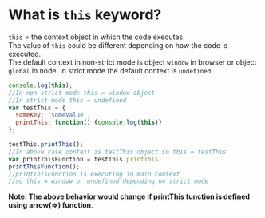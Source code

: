 # What is `this` keyword?

`this` = the context object in which the code executes.  
The value of `this` could be different depending on how the code is executed.  
The default context in non-strict mode is object `window` in browser or object `global` in node. In strict mode the default context is `undefined`.

```js
console.log(this);
//In non-strict mode this = window object
//In strict mode this = undefined
var testThis = {
  someKey: 'someValue',
  printThis: function() {console.log(this)}
};

testThis.printThis();
//In above case context is testThis object so this = testThis
var printThisFunction = testThis.printThis;
printThisFunction();
//printThisFunction is executing in main context 
//so this = window or undefined depending on strict mode
```
**Note: The above behavior would change if printThis function is defined using arrow(=>) function**.
